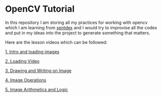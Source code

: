 # OpenCV Tutorial
In this repository I am storing all my practices for working with opencv which I am learning from [sentdex](https://www.youtube.com/user/sentdex) and I would try to improvise all the codes and put in my ideas into the project to generate something that matters.

Here are the lesson videos which can be followed:

[1. Intro and loading images](https://www.youtube.com/watch?v=Z78zbnLlPUA&list=PLQVvvaa0QuDdttJXlLtAJxJetJcqmqlQq&index=1)

[2. Loading Video](https://www.youtube.com/watch?v=Jvf5y21ZqtQ&list=PLQVvvaa0QuDdttJXlLtAJxJetJcqmqlQq&index=2)

[3. Drawing and Writing on Image](https://www.youtube.com/watch?v=U6uIrq2eh_o&list=PLQVvvaa0QuDdttJXlLtAJxJetJcqmqlQq&index=3)

[4. Image Operations](https://www.youtube.com/watch?v=_gfNpJmWIug&list=PLQVvvaa0QuDdttJXlLtAJxJetJcqmqlQq&index=4)

[5. Image Arithmetics and Logic](https://www.youtube.com/watch?v=_gfNpJmWIug&list=PLQVvvaa0QuDdttJXlLtAJxJetJcqmqlQq&index=5)
